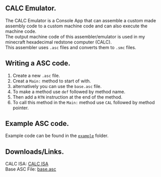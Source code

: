 CALC Emulator.
-
The CALC Emulator is a Console App that can assemble a custom made assembly code to a custom machine code and can also execute the machine code. <br>
The output machine code of this assembler/emulator is used in my minecraft hexadecimal redstone computer (CALC). <br>
This assembler uses `.asc` files and converts them to `.smc` files. <br>

Writing a ASC code.
-
1. Create a new `.asc` file.
2. Creat a `Main:` method to start of with.
3. alternatively you can use the `base.asc` file.
4. To make a method use `def` followed by method name.
5. Then add a `RTN` instruction at the end of the method.
6. To call this method in the `Main:` method use `CAL` followed by method pointer.

Example ASC code.
-
Example code can be found in the <a href="CALC-Emulator/example">`example`</a> folder.

Downloads/Links.
-
CALC ISA: [CALC ISA](https://docs.google.com/spreadsheets/d/1cAkJrPHr2NaB6NzkKBMjP4aPQQalOxp-QOafpjYkXTk/edit?usp=sharing)<br>
Base ASC File: <a href="CALC-Emulator/base.asc" download="base.asc">base.asc</a>
